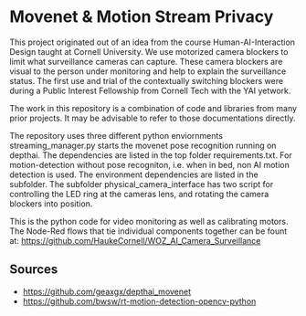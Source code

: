 # Movenet & Motion Stream Privacy
This project originated out of an idea from the course Human-AI-Interaction Design taught at Cornell University. We use motorized camera blockers to limit what surveillance cameras can capture. These camera blockers are visual to the person under monitoring and help to explain the surveillance status. The first use and trial of the contextually switching blockers were during a Public Interest Fellowship from Cornell Tech with the YAI yetwork.

The work in this repository is a combination of code and libraries from many prior projects. It may be advisable to refer to those documentations directly. 

The repository uses three different python enviornments streaming_manager.py starts the movenet pose recognition running on depthai. The dependencies are listed in the top folder requirements.txt. For motion-detection without pose recogniton, i.e. when in bed, non AI motion detection is used. The environment dependencies are listed in the subfolder. The subfolder physical_camera_interface has two script for controlling the LED ring at the cameras lens, and rotating the camera blockers into position. 

This is the python code for video monitoring as well as calibrating motors. The Node-Red flows that tie individual components together can be fount at: https://github.com/HaukeCornell/WOZ_AI_Camera_Surveillance 

## Sources
- https://github.com/geaxgx/depthai_movenet
- https://github.com/bwsw/rt-motion-detection-opencv-python
